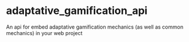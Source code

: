 # adaptative_gamification_api
An api for embed adaptative gamification mechanics (as well as common mechanics) in your web project
